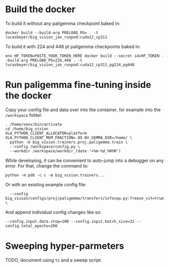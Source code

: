 # Build the docker

To build it without any paligemma checkpoint baked in:

```
docker build --build-arg PRELOAD_PG= . -t lucasbeyer/big_vision_jax_runpod:cuda12_cp311
```

To build it with 224 and 448 pt paligemma checkpoints baked in:

```
env HF_TOKEN=PASTE_YOUR_TOKEN_HERE docker build --secret id=HF_TOKEN --build-arg PRELOAD_PG=224,448 . -t lucasbeyer/big_vision_jax_runpod:cuda12_cp311_pg224_pg448
```

# Run paligemma fine-tuning inside the docker

Copy your config file and data over into the container, for example into the `/workspace` folder.

```
. /home/venv/bin/activate
cd /home/big_vision
XLA_PYTHON_CLIENT_ALLOCATOR=platform XLA_PYTHON_CLIENT_MEM_FRACTION=.99 BV_GEMMA_DIR=/home/ \
  python -m big_vision.trainers.proj.paligemma.train \
  --config /workspace/config.py \
  --workdir /workspace/workdir_(date '+%m-%d_%H%M')
```

While developing, it can be convenient to auto-jump into a debugger on any error. For that, change the command to:

```
python -m pdb -c c -m big_vision.trainers...
```

Or with an existing example config file:

```
  --config big_vision/configs/proj/paligemma/transfers/infovqa.py:freeze_vit=true \
```

And append individual config changes like so:

```
--config.input.data.stop=100 --config.input.batch_size=32 --config.total_epochs=200
```

# Sweeping hyper-parmeters

TODO, document using `ts` and a sweep script.

